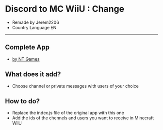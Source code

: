 # Discord to MC WiiU : Change
- Remade by Jerem2206
- Country Language EN
---
## Complete App
- [by NT Games](https://github.com/nt-games-ytb/Discord-to-Minecraft-Wii-U)

## What does it add?
- Choose channel or private messages with users of your choice

## How to do?
- Replace the index.js file of the original app with this one
- Add the ids of the chennels and users you want to receive in Minecraft WiiU
